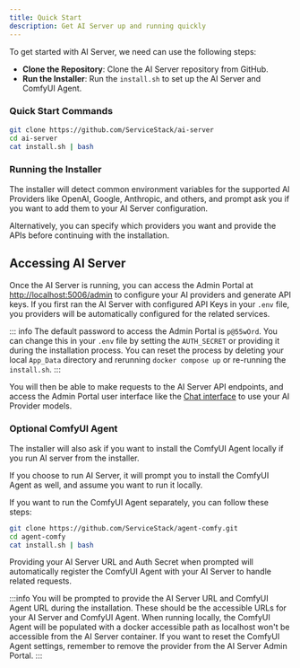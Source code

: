 ```yaml
---
title: Quick Start
description: Get AI Server up and running quickly
---
```


To get started with AI Server, we need can use the following steps:

- **Clone the Repository**: Clone the AI Server repository from GitHub.
- **Run the Installer**: Run the `install.sh` to set up the AI Server and ComfyUI Agent.

### Quick Start Commands

```sh
git clone https://github.com/ServiceStack/ai-server
cd ai-server
cat install.sh | bash
```
### Running the Installer

The installer will detect common environment variables for the supported AI Providers like OpenAI, Google, Anthropic, and others, and prompt ask you if you want to add them to your AI Server configuration.

<div data-asciicinema="/pages/ai-server/ai-server-install.cast" 
     data-options="{loop:true,poster:'npt:00:08',theme:'dracula',rows:13}"></div>

Alternatively, you can specify which providers you want and provide the APIs before continuing with the installation.

## Accessing AI Server

Once the AI Server is running, you can access the Admin Portal at [http://localhost:5006/admin](http://localhost:5005/admin) to configure your AI providers and generate API keys.
If you first ran the AI Server with configured API Keys in your `.env` file, you providers will be automatically configured for the related services.

::: info
The default password to access the Admin Portal is `p@55wOrd`. You can change this in your `.env` file by setting the `AUTH_SECRET` or providing it during the installation process.
You can reset the process by deleting your local `App_Data` directory and rerunning `docker compose up` or re-running the `install.sh`.
:::

You will then be able to make requests to the AI Server API endpoints, and access the Admin Portal user interface like the [Chat interface](http://localhost:5005/admin/Chat) to use your AI Provider models.

### Optional ComfyUI Agent

The installer will also ask if you want to install the ComfyUI Agent locally if you run AI server from the installer.

If you choose to run AI Server, it will prompt you to install the ComfyUI Agent as well, and assume you want to run it locally.

If you want to run the ComfyUI Agent separately, you can follow these steps:

```sh
git clone https://github.com/ServiceStack/agent-comfy.git
cd agent-comfy
cat install.sh | bash
```

Providing your AI Server URL and Auth Secret when prompted will automatically register the ComfyUI Agent with your AI Server to handle related requests.

:::info
You will be prompted to provide the AI Server URL and ComfyUI Agent URL during the installation.
These should be the accessible URLs for your AI Server and ComfyUI Agent. When running locally, the ComfyUI Agent will be populated with a docker accessible path as localhost won't be accessible from the AI Server container.
If you want to reset the ComfyUI Agent settings, remember to remove the provider from the AI Server Admin Portal.
:::

